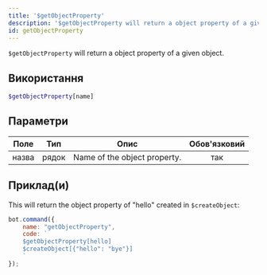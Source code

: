 ```yaml
---
title: '$getObjectProperty'
description: '$getObjectProperty will return a object property of a given object.'
id: getObjectProperty
---
```


`$getObjectProperty` will return a object property of a given object.

## Використання

```php
$getObjectProperty[name]
```

## Параметри

| Поле  | Тип   | Опис                         | Обов'язковий |
| ----- | ----- | ---------------------------- |:------------:|
| назва | рядок | Name of the object property. |     так      |

## Приклад(и)

This will return the object property of "hello" created in `$createObject`:

```javascript
bot.command({
    name: "getObjectProperty",
    code: `
    $getObjectProperty[hello]
    $createObject[{"hello": "bye"}]
    `
});
```